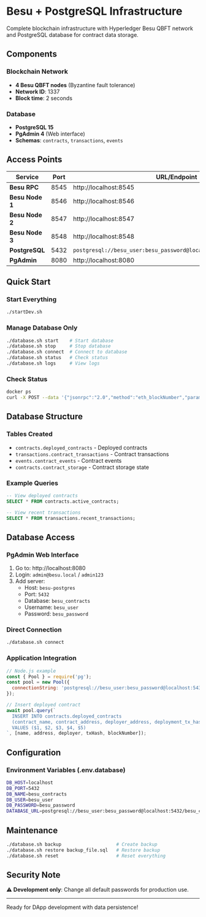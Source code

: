 # Besu + PostgreSQL Infrastructure

Complete blockchain infrastructure with Hyperledger Besu QBFT network and PostgreSQL database for contract data storage.

## Components

### Blockchain Network
- **4 Besu QBFT nodes** (Byzantine fault tolerance)
- **Network ID**: 1337
- **Block time**: 2 seconds

### Database
- **PostgreSQL 15** 
- **PgAdmin 4** (Web interface)
- **Schemas**: `contracts`, `transactions`, `events`

## Access Points

| Service | Port | URL/Endpoint |
|---------|------|--------------|
| **Besu RPC** | 8545 | http://localhost:8545 |
| **Besu Node 1** | 8546 | http://localhost:8546 |
| **Besu Node 2** | 8547 | http://localhost:8547 |
| **Besu Node 3** | 8548 | http://localhost:8548 |
| **PostgreSQL** | 5432 | `postgresql://besu_user:besu_password@localhost:5432/besu_contracts` |
| **PgAdmin** | 8080 | http://localhost:8080 |

## Quick Start

### Start Everything
```bash
./startDev.sh
```

### Manage Database Only
```bash
./database.sh start    # Start database
./database.sh stop     # Stop database
./database.sh connect  # Connect to database
./database.sh status   # Check status
./database.sh logs     # View logs
```

### Check Status
```bash
docker ps
curl -X POST --data '{"jsonrpc":"2.0","method":"eth_blockNumber","params":[],"id":1}' http://localhost:8545
```

## Database Structure

### Tables Created
- `contracts.deployed_contracts` - Deployed contracts
- `transactions.contract_transactions` - Contract transactions
- `events.contract_events` - Contract events
- `contracts.contract_storage` - Contract storage state

### Example Queries
```sql
-- View deployed contracts
SELECT * FROM contracts.active_contracts;

-- View recent transactions
SELECT * FROM transactions.recent_transactions;
```

## Database Access

### PgAdmin Web Interface
1. Go to: http://localhost:8080
2. Login: `admin@besu.local` / `admin123`
3. Add server:
   - Host: `besu-postgres`
   - Port: `5432`
   - Database: `besu_contracts`
   - Username: `besu_user`
   - Password: `besu_password`

### Direct Connection
```bash
./database.sh connect
```

### Application Integration
```javascript
// Node.js example
const { Pool } = require('pg');
const pool = new Pool({
  connectionString: 'postgresql://besu_user:besu_password@localhost:5432/besu_contracts'
});

// Insert deployed contract
await pool.query(`
  INSERT INTO contracts.deployed_contracts 
  (contract_name, contract_address, deployer_address, deployment_tx_hash, deployment_block_number)
  VALUES ($1, $2, $3, $4, $5)
`, [name, address, deployer, txHash, blockNumber]);
```

## Configuration

### Environment Variables (.env.database)
```bash
DB_HOST=localhost
DB_PORT=5432
DB_NAME=besu_contracts
DB_USER=besu_user
DB_PASSWORD=besu_password
DATABASE_URL=postgresql://besu_user:besu_password@localhost:5432/besu_contracts
```

## Maintenance

```bash
./database.sh backup                    # Create backup
./database.sh restore backup_file.sql   # Restore backup
./database.sh reset                     # Reset everything
```

## Security Note

⚠️ **Development only**: Change all default passwords for production use.

---

Ready for DApp development with data persistence!

